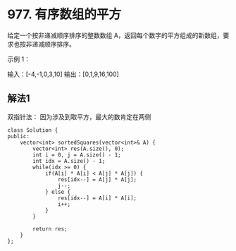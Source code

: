 # 977. 有序数组的平方
给定一个按非递减顺序排序的整数数组 A，返回每个数字的平方组成的新数组，要求也按非递减顺序排序。

示例 1：

输入：[-4,-1,0,3,10]
输出：[0,1,9,16,100]

## 解法1
双指针法：
因为涉及到取平方，最大的数肯定在两侧
```
class Solution {
public:
    vector<int> sortedSquares(vector<int>& A) {
        vector<int> res(A.size(), 0);
        int i = 0, j = A.size() - 1;
        int idx = A.size() - 1;
        while(idx >= 0) {
            if(A[i] * A[i] < A[j] * A[j]) {
                res[idx--] = A[j] * A[j];
                j--;
            } else {
                res[idx--] = A[i] * A[i];
                i++;
            }
        }

        return res;
    }
};
```